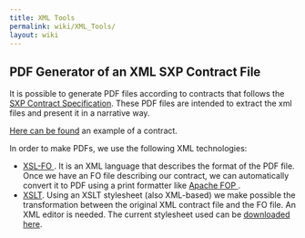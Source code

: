 ```yaml
---
title: XML Tools
permalink: wiki/XML_Tools/
layout: wiki
---
```


PDF Generator of an XML SXP Contract File
-----------------------------------------

It is possible to generate PDF files according to contracts that follows
the [SXP Contract Specification](/wiki/SXP_Contract_Specification "wikilink").
These PDF files are intended to extract the xml files and present it in
a narrative way.

[Here can be
found](https://docs.google.com/file/d/0B4JKZAq0izyxV1VQYVRxZXJOQkE/edit?usp=sharing "wikilink")
an example of a contract.

In order to make PDFs, we use the following XML technologies:

-   [ XSL-FO
    ](http://en.wikipedia.org/wiki/XSL_Formatting_Objects "wikilink").
    It is an XML language that describes the format of the PDF file.
    Once we have an FO file describing our contract, we can
    automatically convert it to PDF using a print formatter like [Apache
    FOP ](http://xmlgraphics.apache.org/fop/ "wikilink").
-   [XSLT](http://en.wikipedia.org/wiki/XSL_Transformations "wikilink").
    Using an XSLT stylesheet (also XML-based) we make possible the
    transformation between the original XML contract file and the
    FO file. An XML editor is needed. The current stylesheet used can be
    [downloaded
    here](https://docs.google.com/file/d/0B4JKZAq0izyxU1ZUbzhaR3dNamc/edit?usp=sharing "wikilink").

